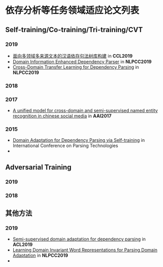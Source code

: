 # 依存分析等任务领域适应论文列表

## Self-training/Co-training/Tri-training/CVT

### 2019

- [面向多领域多来源文本的汉语依存句法树库构建](http://hlt.suda.edu.cn/~zhli/papers/lijuan-cip19-treebank.pdf) in **CCL2019**
- [Domain Information Enhanced Dependency Parser](http://tcci.ccf.org.cn/conference/2019/papers/EV14.pdf) in **NLPCC2019**
- [Cross-Domain Transfer Learning for Dependency Parsing](http://tcci.ccf.org.cn/conference/2019/papers/EV1.pdf) in **NLPCC2019**

### 2018

### 2017

- [A unified model for cross-domain and semi-supervised named entity recognition in chinese social media](https://www.aaai.org/ocs/index.php/AAAI/AAAI17/paper/viewPaper/14484) in **AAI2017**

### 2015

- [Domain Adaptation for Dependency Parsing via Self-training](https://www.aclweb.org/anthology/W15-2201.pdf) in International Conference on Parsing Technologies
- 



## Adversarial Training

### 2019

### 2018

## 其他方法

### 2019

- [Semi-supervised domain adaptation for dependency parsing](https://www.aclweb.org/anthology/P19-1229.pdf) in **ACL2019**
- [Learning Domain Invariant Word Representations for Parsing Domain Adaptation](http://tcci.ccf.org.cn/conference/2019/papers/297.pdf) in **NLPCC2019**
- 

